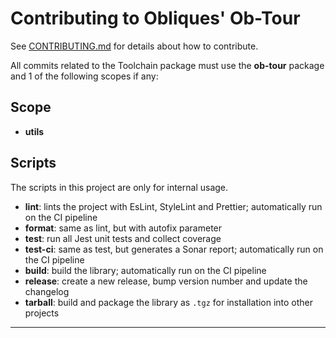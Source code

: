 # Contributing to Obliques' Ob-Tour

See [CONTRIBUTING.md](../../CONTRIBUTING.md) for details about how to contribute.

All commits related to the Toolchain package must use the **ob-tour** package and 1 of the following scopes if any:

## <a name="scope"></a> Scope

- **utils**

## Scripts

The scripts in this project are only for internal usage.

- **lint**: lints the project with EsLint, StyleLint and Prettier; automatically run on the CI pipeline
- **format**: same as lint, but with autofix parameter
- **test**: run all Jest unit tests and collect coverage
- **test-ci**: same as test, but generates a Sonar report; automatically run on the CI pipeline
- **build**: build the library; automatically run on the CI pipeline
- **release**: create a new release, bump version number and update the changelog
- **tarball**: build and package the library as `.tgz` for installation into other projects

---
